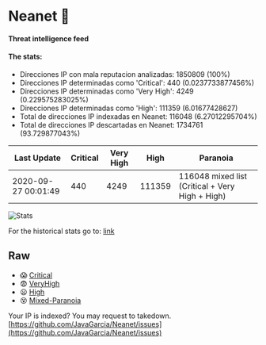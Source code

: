 # Neanet :hocho:
#### Threat intelligence feed
#### The stats:

- Direcciones IP con mala reputacion analizadas: 1850809 (100%)
- Direcciones IP determinadas como 'Critical':  440 (0.0237733877456%)
- Direcciones IP determinadas como 'Very High':  4249 (0.229575283025%)
- Direcciones IP determinadas como 'High':  111359 (6.01677428627)
- Total de direcciones IP indexadas en Neanet:  116048 (6.27012295704%)
- Total de direcciones IP descartadas en Neanet:  1734761 (93.729877043%)

| Last Update | Critical | Very High | High | Paranoia |
| --- | --- | --- | --- | --- |
| 2020-09-27 00:01:49 | 440 | 4249 | 111359 | 116048 mixed list (Critical + Very High + High)|

![Stats](https://docs.google.com/spreadsheets/d/e/2PACX-1vSnaNMIXVabIpDJjufMlzH7poXnshF3mgd8Is1g9ytUEzVsP5my4Trn8f-xkoLLQ38xpL3HtmUexLo6/pubchart?oid=501124687&format=image)

For the historical stats go to: [link](/stats.csv)
## Raw
- :scream: [Critical](https://raw.githubusercontent.com/JavaGarcia/Neanet/master/blacklists/neanet_critical.txt)
- :fearful: [VeryHigh](https://raw.githubusercontent.com/JavaGarcia/Neanet/master/blacklists/neanet_veryHigh.txtt)
- :frowning: [High](https://raw.githubusercontent.com/JavaGarcia/Neanet/master/blacklists/neanet_high.txt)
- :dizzy_face: [Mixed-Paranoia](https://raw.githubusercontent.com/JavaGarcia/Neanet/master/blacklists/neanet_all.txt)


Your IP is indexed? You may request to takedown. [https://github.com/JavaGarcia/Neanet/issues](https://github.com/JavaGarcia/Neanet/issues)
















































































































































































































































































































































































































































































































































































































































































































































































































































































































































































































































































